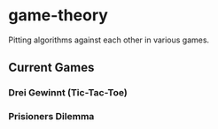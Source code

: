 # game-theory

Pitting algorithms against each other in various games.

## Current Games
### Drei Gewinnt (Tic-Tac-Toe)
### Prisioners Dilemma
